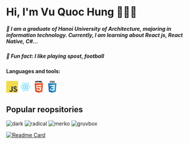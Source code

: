 # Hi, I'm Vu Quoc Hung 👋👋👋

##### 🌴 I am a graduate of Hanoi University of Architecture, majoring in information technology. Currently, I am learning about React js, React Native, C#...
##### ️🏀 Fun fact: I like playing spost, football



#### Languages and tools:

<img src="https://raw.githubusercontent.com/github/explore/80688e429a7d4ef2fca1e82350fe8e3517d3494d/topics/javascript/javascript.png" width="32" height="32" /> <img src="https://raw.githubusercontent.com/github/explore/80688e429a7d4ef2fca1e82350fe8e3517d3494d/topics/react/react.png?size=48" width="32" height="32" />  <img src="https://raw.githubusercontent.com/github/explore/80688e429a7d4ef2fca1e82350fe8e3517d3494d/topics/html/html.png?size=48" width="32" height="32" />  <img src="https://raw.githubusercontent.com/github/explore/8144ae7e9ec2274bdb8f76bdbdb6e6509538c7a8/topics/css/css.png?size=48" width="32" height="32" />

## Popular reopsitories

  ![dark][dark_repo]   ![radical][radical_repo] 
  ![merko][merko_repo]   ![gruvbox][gruvbox_repo] 
  

[dark_repo]: https://github-readme-stats.vercel.app/api/pin/?username=vqh20&repo=QL_DLKB_FrontEnd&cache_seconds=86400&theme=dark 

[radical_repo]:  https://github-readme-stats.vercel.app/api/pin/?username=vqh20&repo=QL_DLKB-BACKEND&cache_seconds=86400&theme=radical
[merko_repo]: https://github-readme-stats.vercel.app/api/pin/?username=vqh20&repo=LIBRARIA&cache_seconds=86400&theme=merko
[gruvbox_repo]: https://github-readme-stats.vercel.app/api/pin/?username=anuraghazra&repo=github-readme-stats&cache_seconds=86400&theme=gruvbox
[![Readme Card](https://github-readme-stats.vercel.app/api/pin/?username=vqh20&repo=QL_DLKB_FrontEnd)](https://github.com/vqh20/QL_DLKB_FrontEnd)

[gruvbox_light_repo]: https://github-readme-stats.vercel.app/api/pin/?username=anuraghazra&repo=github-readme-stats&cache_seconds=86400&theme=gruvbox_light
[tokyonight_repo]: https://github-readme-stats.vercel.app/api/pin/?username=anuraghazra&repo=github-readme-stats&cache_seconds=86400&theme=tokyonight
[onedark_repo]: https://github-readme-stats.vercel.app/api/pin/?username=anuraghazra&repo=github-readme-stats&cache_seconds=86400&theme=onedark
[cobalt_repo]: https://github-readme-stats.vercel.app/api/pin/?username=anuraghazra&repo=github-readme-stats&cache_seconds=86400&theme=cobalt
[synthwave_repo]: https://github-readme-stats.vercel.app/api/pin/?username=anuraghazra&repo=github-readme-stats&cache_seconds=86400&theme=synthwave
[highcontrast_repo]: https://github-readme-stats.vercel.app/api/pin/?username=anuraghazra&repo=github-readme-stats&cache_seconds=86400&theme=highcontrast
[dracula_repo]: https://github-readme-stats.vercel.app/api/pin/?username=anuraghazra&repo=github-readme-stats&cache_seconds=86400&theme=dracula
[prussian_repo]: https://github-readme-stats.vercel.app/api/pin/?username=anuraghazra&repo=github-readme-stats&cache_seconds=86400&theme=prussian

[rose_repo]: https://github-readme-stats.vercel.app/api/pin/?username=anuraghazra&repo=github-readme-stats&cache_seconds=86400&theme=rose
[holi_repo]: https://github-readme-stats.vercel.app/api/pin/?username=anuraghazra&repo=github-readme-stats&cache_seconds=86400&theme=holi
[neon_repo]: https://github-readme-stats.vercel.app/api/pin/?username=anuraghazra&repo=github-readme-stats&cache_seconds=86400&theme=neon
[blue_navy_repo]: https://github-readme-stats.vercel.app/api/pin/?username=anuraghazra&repo=github-readme-stats&cache_seconds=86400&theme=blue_navy
[calm_pink_repo]: https://github-readme-stats.vercel.app/api/pin/?username=anuraghazra&repo=github-readme-stats&cache_seconds=86400&theme=calm_pink
[ambient_gradient_repo]: https://github-readme-stats.vercel.app/api/pin/?username=anuraghazra&repo=github-readme-stats&cache_seconds=86400&theme=ambient_gradient


